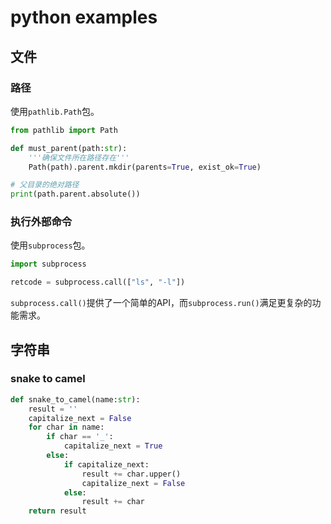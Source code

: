 # python examples

## 文件

### 路径

使用`pathlib.Path`包。

```python
from pathlib import Path

def must_parent(path:str):
    '''确保文件所在路径存在'''
    Path(path).parent.mkdir(parents=True, exist_ok=True)

# 父目录的绝对路径
print(path.parent.absolute())
```

### 执行外部命令

使用`subprocess`包。

```python
import subprocess

retcode = subprocess.call(["ls", "-l"])
```

`subprocess.call()`提供了一个简单的API，而`subprocess.run()`满足更复杂的功能需求。

## 字符串

### snake to camel

```python
def snake_to_camel(name:str):
    result = ''
    capitalize_next = False
    for char in name:
        if char == '_':
            capitalize_next = True
        else:
            if capitalize_next:
                result += char.upper()
                capitalize_next = False
            else:
                result += char
    return result
```
